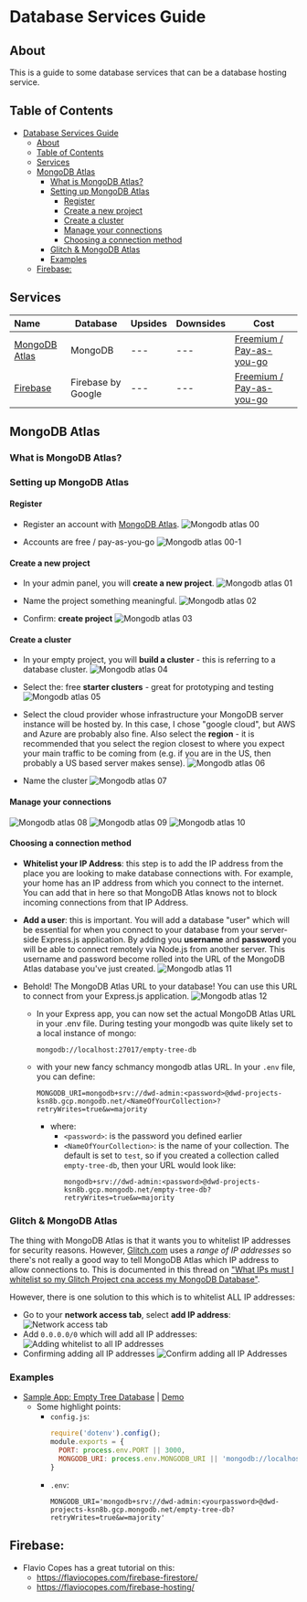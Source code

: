 # Database Services Guide

## About

This is a guide to some database services that can be a database hosting service. 

## Table of Contents

- [Database Services Guide](#database-services-guide)
  - [About](#about)
  - [Table of Contents](#table-of-contents)
  - [Services](#services)
  - [MongoDB Atlas](#mongodb-atlas)
    - [What is MongoDB Atlas?](#what-is-mongodb-atlas)
    - [Setting up MongoDB Atlas](#setting-up-mongodb-atlas)
      - [Register](#register)
      - [Create a new project](#create-a-new-project)
      - [Create a cluster](#create-a-cluster)
      - [Manage your connections](#manage-your-connections)
      - [Choosing a connection method](#choosing-a-connection-method)
    - [Glitch & MongoDB Atlas](#glitch--mongodb-atlas)
    - [Examples](#examples)
  - [Firebase:](#firebase)

## Services

| Name | Database |  Upsides | Downsides | Cost | 
| :--- | --- |  --- | --- | --- | 
| [MongoDB Atlas](https://www.mongodb.com/cloud/atlas) | MongoDB |  --- | --- | [Freemium / Pay-as-you-go](https://www.mongodb.com/cloud/atlas/pricing) | 
| [Firebase](https://firebase.google.com/) | Firebase by Google |  --- | --- | [Freemium / Pay-as-you-go](https://firebase.google.com/pricing) | 


## MongoDB Atlas

### What is MongoDB Atlas?

### Setting up MongoDB Atlas

#### Register

* Register an account with [MongoDB Atlas](https://www.mongodb.com/download-center).
  ![Mongodb atlas 00](../assets/mongodb-atlas/mongodb-atlas-00.png)

* Accounts are free / pay-as-you-go
  ![Mongodb atlas 00-1](../assets/mongodb-atlas/mongodb-atlas-00-1.png)

#### Create a new project

* In your admin panel, you will **create a new project**.
  ![Mongodb atlas 01](../assets/mongodb-atlas/mongodb-atlas-01.png)

* Name the project something meaningful.
  ![Mongodb atlas 02](../assets/mongodb-atlas/mongodb-atlas-02.png)

* Confirm: **create project**
  ![Mongodb atlas 03](../assets/mongodb-atlas/mongodb-atlas-03.png)

#### Create a cluster

* In your empty project, you will **build a cluster** - this is referring to a database cluster.
  ![Mongodb atlas 04](../assets/mongodb-atlas/mongodb-atlas-04.png)

* Select the: free **starter clusters** - great for prototyping and testing
  ![Mongodb atlas 05](../assets/mongodb-atlas/mongodb-atlas-05.png)

* Select the cloud provider whose infrastructure your MongoDB server instance will be hosted by. In this case, I chose "google cloud", but AWS and Azure are probably also fine. Also select the **region** - it is recommended that you select the region closest to where you expect your main traffic to be coming from (e.g. if you are in the US, then probably a US based server makes sense).
  ![Mongodb atlas 06](../assets/mongodb-atlas/mongodb-atlas-06.png)

* Name the cluster
  ![Mongodb atlas 07](../assets/mongodb-atlas/mongodb-atlas-07.png)

#### Manage your connections
![Mongodb atlas 08](../assets/mongodb-atlas/mongodb-atlas-08.png)
![Mongodb atlas 09](../assets/mongodb-atlas/mongodb-atlas-09.png)
![Mongodb atlas 10](../assets/mongodb-atlas/mongodb-atlas-10.png)

#### Choosing a connection method

* **Whitelist your IP Address**: this step is to add the IP address from the place you are looking to make database connections with. For example, your home has an IP address from which you connect to the internet. You can add that in here so that MongoDB Atlas knows not to block incoming connections from that IP Address.
* **Add a user**: this is important. You will add a database "user" which will be essential for when you connect to your database from your server-side Express.js application. By adding you **username** and **password** you will be able to connect remotely via Node.js from another server. This username and password become rolled into the URL of the MongoDB Atlas database you've just created.
  ![Mongodb atlas 11](../assets/mongodb-atlas/mongodb-atlas-11.png)

* Behold! The MongoDB Atlas URL to your database! You can use this URL to connect from your Express.js application.
  ![Mongodb atlas 12](../assets/mongodb-atlas/mongodb-atlas-12.png)

  * In your Express app, you can now set the actual MongoDB Atlas URL in your .env file. During testing your mongodb was quite likely set to a local instance of mongo:
    ```
    mongodb://localhost:27017/empty-tree-db
    ```
  * with your new fancy schmancy mongodb atlas URL. In your `.env` file, you can define:
    ```
    MONGODB_URI=mongodb+srv://dwd-admin:<password>@dwd-projects-ksn8b.gcp.mongodb.net/<NameOfYourCollection>?retryWrites=true&w=majority
    ```
    * where:
      * `<password>`: is the password you defined earlier
      * `<NameOfYourCollection>`: is the name of your collection. The default is set to `test`, so if you created a collection called `empty-tree-db`, then your URL would look like: 
        ```
        mongodb+srv://dwd-admin:<password>@dwd-projects-ksn8b.gcp.mongodb.net/empty-tree-db?retryWrites=true&w=majority
        ```

### Glitch & MongoDB Atlas

The thing with MongoDB Atlas is that it wants you to whitelist IP addresses for security reasons. However, [Glitch.com]() uses a *range of IP addresses* so there's not really a good way to tell MongoDB Atlas which IP address to allow connections to. This is documented in this thread on ["What IPs must I whitelist so my Glitch Project cna access my MongoDB Database"](https://support.glitch.com/t/what-ips-must-i-whitelist-so-my-glitch-project-can-access-my-mongodb-database/7617/8). 

However, there is one solution to this which is to whitelist ALL IP addresses:

* Go to your **network access tab**, select **add IP address**:
  ![Network access tab](../assets/mongodb-atlas/mongodb-atlas-13.png)
* Add `0.0.0.0/0` which will add all IP addresses:
  ![Adding whitelist to all IP addresses](../assets/mongodb-atlas/mongodb-atlas-14.png)
* Confirming adding all IP addresses
  ![Confirm adding all IP Addresses](../assets/mongodb-atlas/mongodb-atlas-15.png)

### Examples

* [Sample App: Empty Tree Database](https://glitch.com/edit/#!/empty-tree-db-mongodb?path=index.js:68:11) | [Demo](https://empty-tree-db-mongodb.glitch.me/)
  * Some highlight points:
    * `config.js`:
      ```js
      require('dotenv').config();
      module.exports = {
        PORT: process.env.PORT || 3000,
        MONGODB_URI: process.env.MONGODB_URI || 'mongodb://localhost:27017/empty-tree-db',
      }
      ```
    * `.env`:
      ```
      MONGODB_URI='mongodb+srv://dwd-admin:<yourpassword>@dwd-projects-ksn8b.gcp.mongodb.net/empty-tree-db?retryWrites=true&w=majority'
      ```


## Firebase:
* Flavio Copes has a great tutorial on this:
  * https://flaviocopes.com/firebase-firestore/
  * https://flaviocopes.com/firebase-hosting/

